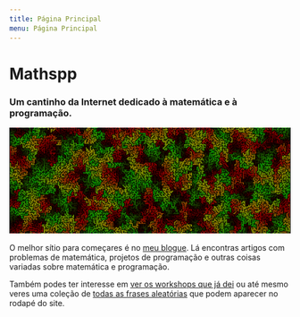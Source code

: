 ```yaml
---
title: Página Principal
menu: Página Principal
---
```


# Mathspp

### Um cantinho da Internet dedicado à matemática e à programação.

![](maze.png)

O melhor sítio para começares é no [meu blogue](../blog). Lá encontras artigos com problemas de matemática, projetos de programação e outras coisas variadas sobre matemática e programação.

Também podes ter interesse em [ver os workshops que já dei](../workshops) ou até mesmo veres uma coleção de [todas as frases aleatórias](../random-sentences) que podem aparecer no rodapé do site.
